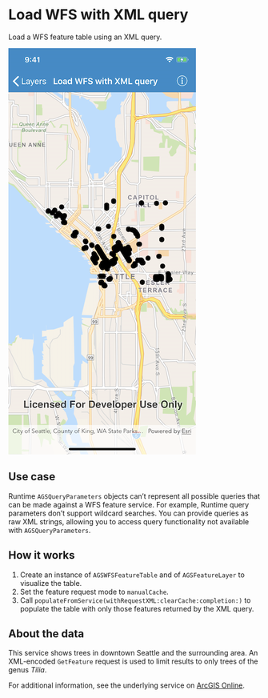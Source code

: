 # Load WFS with XML query

Load a WFS feature table using an XML query.

![Screenshot](image1.png)

## Use case

Runtime `AGSQueryParameters` objects can’t represent all possible
queries that can be made against a WFS feature service. For example,
Runtime query parameters don’t support wildcard searches. You can
provide queries as raw XML strings, allowing you to access query
functionality not available with `AGSQueryParameters`.

## How it works

1.  Create an instance of `AGSWFSFeatureTable` and of `AGSFeatureLayer`
    to visualize the table.
2.  Set the feature request mode to `manualCache`.
3.  Call `populateFromService(withRequestXML:clearCache:completion:)` to
    populate the table with only those features returned by the XML
    query.

## About the data

This service shows trees in downtown Seattle and the surrounding area.
An XML-encoded `GetFeature` request is used to limit results to only
trees of the genus *Tilia*.

For additional information, see the underlying service on [ArcGIS
Online](https://arcgisruntime.maps.arcgis.com/home/item.html?id=1b81d35c5b0942678140efc29bc25391).
